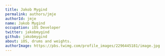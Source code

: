```yaml
---
title: Jakob Mygind
permalink: authors/jmje
authorId: jmje
name: Jakob Mygind
occupation: iOS Developer
twitter: jakobmygind
github: jakobmygind
about: iOS, drums and weights.
authorImage: https://pbs.twimg.com/profile_images/2296445181/image.jpg
---
```



